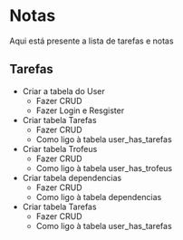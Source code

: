 # Notas
Aqui está presente a lista de tarefas e notas

## Tarefas
- Criar a tabela do User
    - Fazer CRUD
    - Fazer Login e Resgister
- Criar tabela Tarefas
    - Fazer CRUD
    - Como ligo à tabela user_has_tarefas
- Criar tabela Trofeus
    - Fazer CRUD
    - Como ligo à tabela user_has_trofeus
- Criar tabela dependencias
    - Fazer CRUD
    - Como ligo à tabela dependencias
- Criar tabela Tarefas
    - Fazer CRUD
    - Como ligo à tabela user_has_tarefas